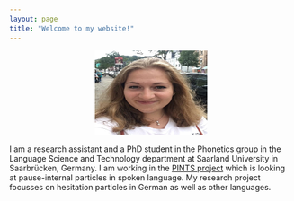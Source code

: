 ```yaml
---
layout: page
title: "Welcome to my website!"
---
```


<center><img src="assets/me2.jpg" alt="Erin Li" width="200" height="150"></center>

I am a research assistant and a PhD student in the Phonetics group in the Language Science and Technology department at Saarland University in Saarbrücken, Germany.
I am working in the [PINTS project](https://www.pauseparticles.org) which is looking at pause-internal particles in spoken language. My research project focusses on hesitation particles in German as well as other languages.



